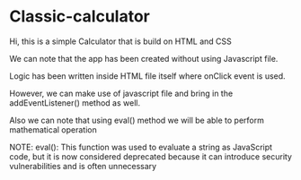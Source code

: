 # Classic-calculator

Hi, this is a simple Calculator that is build on HTML and CSS

We can note that the app has been created without using Javascript file. 

Logic has been written inside HTML file itself where onClick event is used.

However, we can make use of javascript file and bring in the addEventListener() method as well.

Also we can note that using eval() method we will be able to perform mathematical operation

NOTE:
eval(): This function was used to evaluate a string as JavaScript code, but it is now considered deprecated because it can introduce security vulnerabilities and is often unnecessary
